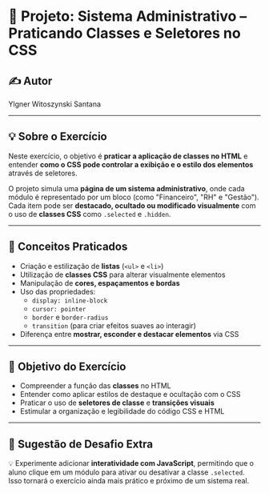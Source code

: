 # 🧭 Projeto: Sistema Administrativo – Praticando Classes e Seletores no CSS

## ✍️ Autor
Ylgner Witoszynski Santana

---

## 💡 Sobre o Exercício
Neste exercício, o objetivo é **praticar a aplicação de classes no HTML** e entender **como o CSS pode controlar a exibição e o estilo dos elementos** através de seletores.

O projeto simula uma **página de um sistema administrativo**, onde cada módulo é representado por um bloco (como "Financeiro", "RH" e "Gestão").  
Cada item pode ser **destacado, ocultado ou modificado visualmente** com o uso de **classes CSS** como `.selected` e `.hidden`.

---

## 🧱 Conceitos Praticados

- Criação e estilização de **listas** (`<ul>` e `<li>`)
- Utilização de **classes CSS** para alterar visualmente elementos
- Manipulação de **cores, espaçamentos e bordas**
- Uso das propriedades:
  - `display: inline-block`
  - `cursor: pointer`
  - `border` e `border-radius`
  - `transition` (para criar efeitos suaves ao interagir)
- Diferença entre **mostrar, esconder e destacar elementos** via CSS

---

## 🚀 Objetivo do Exercício

- Compreender a função das **classes** no HTML
- Entender como aplicar estilos de destaque e ocultação com o CSS
- Praticar o uso de **seletores de classe** e **transições visuais**
- Estimular a organização e legibilidade do código CSS e HTML

---

## 💬 Sugestão de Desafio Extra

💡 Experimente adicionar **interatividade com JavaScript**, permitindo que o aluno clique em um módulo para ativar ou desativar a classe `.selected`.  
Isso tornará o exercício ainda mais prático e próximo de um sistema real.

